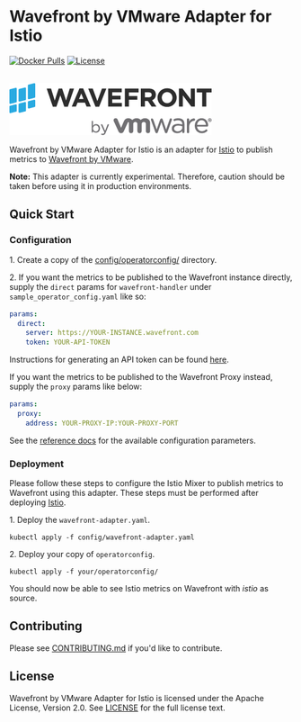 # Wavefront by VMware Adapter for Istio

[![Docker Pulls](https://img.shields.io/docker/pulls/vmware/wavefront-adapter-for-istio.svg?logo=docker)](https://hub.docker.com/r/vmware/wavefront-adapter-for-istio/)
[![License](https://img.shields.io/badge/license-Apache--2.0-blue.svg)](LICENSE)

<br>
<img alt="Wavefront by VMware" src="docs/images/logo.png">
<br>

Wavefront by VMware Adapter for Istio is an adapter for [Istio](https://istio.io)
to publish metrics to [Wavefront by VMware](https://www.wavefront.com/).

**Note:** This adapter is currently experimental. Therefore, caution should be
taken before using it in production environments.

## Quick Start

### Configuration

1\. Create a copy of the [config/operatorconfig/](config/operatorconfig/) directory.

2\. If you want the metrics to be published to the Wavefront instance directly, supply
the `direct` params for `wavefront-handler` under `sample_operator_config.yaml` like so:

```yaml
params:
  direct:
    server: https://YOUR-INSTANCE.wavefront.com
    token: YOUR-API-TOKEN
```

Instructions for generating an API token can be found [here](https://docs.wavefront.com/wavefront_api.html#generating-an-api-token).

If you want the metrics to be published to the Wavefront Proxy instead, supply
the `proxy` params like below:

```yaml
params:
  proxy:
    address: YOUR-PROXY-IP:YOUR-PROXY-PORT
```

See the [reference docs](https://preliminary.istio.io/docs/reference/config/policy-and-telemetry/adapters/wavefront/)
for the available configuration parameters.

### Deployment

Please follow these steps to configure the Istio Mixer to publish metrics to
Wavefront using this adapter. These steps must be performed after
deploying [Istio](https://istio.io/docs/setup/kubernetes/quick-start/).

1\. Deploy the `wavefront-adapter.yaml`.

```shell
kubectl apply -f config/wavefront-adapter.yaml
```

2\. Deploy your copy of `operatorconfig`.

```shell
kubectl apply -f your/operatorconfig/
```

You should now be able to see Istio metrics on Wavefront with _istio_ as source.

## Contributing

Please see [CONTRIBUTING.md](CONTRIBUTING.md) if you'd like to contribute.

## License

Wavefront by VMware Adapter for Istio is licensed under the Apache License,
Version 2.0. See [LICENSE](LICENSE) for the full license text.
